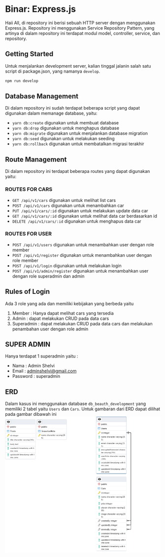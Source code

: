 # Binar: Express.js

Haii All, 
di repository ini berisi sebuah HTTP server dengan menggunakan Express.js. Repository ini menggunakan Service Repository Pattern, yang artinya di dalam repository ini terdapat modul model, controller, service, dan repository.

## Getting Started

Untuk menjalankan development server, kalian tinggal jalanin salah satu script di package.json, yang namanya `develop`.

```sh
npm run develop
```

## Database Management

Di dalam repository ini sudah terdapat beberapa script yang dapat digunakan dalam memanage database, yaitu:

- `yarn db:create` digunakan untuk membuat database
- `yarn db:drop` digunakan untuk menghapus database
- `yarn db:migrate` digunakan untuk menjalankan database migration
- `yarn db:seed` digunakan untuk melakukan seeding
- `yarn db:rollback` digunakan untuk membatalkan migrasi terakhir

## Route Management

Di dalam repository ini terdapat beberapa routes yang dapat digunakan yaitu:
### ROUTES FOR CARS
- `GET /api/v1/cars` digunakan untuk melihat list cars 
- `POST /api/v1/cars` digunakan untuk menambahkan car
- `PUT /api/v1/cars/:id` digunakan untuk melakukan update data car
- `GET /api/v1/cars/:id` digunakan untuk melihat data car berdasarkan id
- `DELETE /api/v1/cars/:id` digunakan untuk menghapus data car
### ROUTES FOR USER
- `POST /api/v1/users` digunakan untuk menambahkan user dengan role member
- `POST /api/v1/register` digunakan untuk menambahkan user dengan role member
- `POST /api/v1/login` digunakan untuk melakukan login
- `POST /api/v1/admin/register` digunakan untuk menambahkan user dengan role superadmin dan admin

## Rules of Login
Ada 3 role yang ada dan memiliki kebijakan yang berbeda yaitu
1. Member : Hanya dapat melihat cars yang tersedia
2. Admin : dapat melakukan CRUD pada data cars
3. Superadmin : dapat melakukan CRUD pada data cars dan melakukan penambahan user dengan role admin

## SUPER ADMIN
Hanya terdapat 1 superadmin yaitu :
- Nama     : Admin Shelvi
- Email    : adminshelvi@gmail.com
- Password : superadmin

## ERD 
Dalam kasus ini menggunakan database `db_beauth_development` yang memiliki 2 tabel yaitu `Users` dan `Cars`.
Untuk gambaran dari ERD dapat dilihat pada gambar dibawah ini
![ERD Image](./ERD.png)